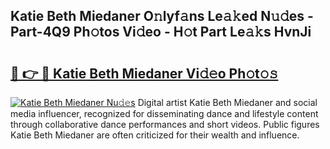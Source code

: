 ## Katie Beth Miedaner O𝚗lyf𝚊ns Le𝚊𝚔ed N𝚞𝚍es - Part-4Q9 Ph𝚘tos Vi𝚍eo - H𝚘t Part Le𝚊𝚔s HvnJi

# <h2><a href="http://hf0z83.feru.top/?c=Katie+Beth+Miedaner">🔗 👉 🔴 Katie Beth Miedaner Vi𝚍𝚎o Ph𝚘t𝚘𝚜</a></h2>

[![Katie Beth Miedaner Nu𝚍𝚎s](https://i.imgur.com/0TWrTi3.gif)](http://hf0z83.feru.top/?c=Katie+Beth+Miedaner)
Digital artist Katie Beth Miedaner and social media influencer, recognized for disseminating dance and lifestyle content through collaborative dance performances and short videos. Public figures Katie Beth Miedaner are often criticized for their wealth and influence. 
